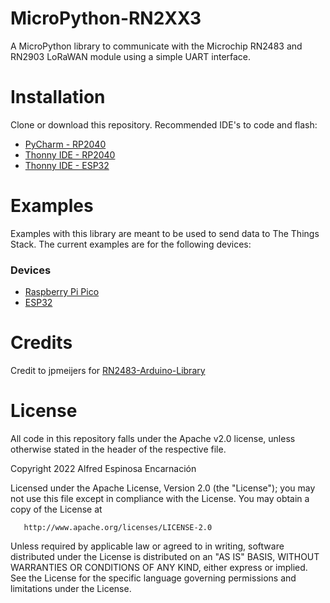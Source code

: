 # MicroPython-RN2XX3
A MicroPython library to communicate with the Microchip RN2483 and RN2903 LoRaWAN module using a simple UART interface.
# Installation
Clone or download this repository. Recommended IDE's to code and flash:
- [PyCharm - RP2040](https://blog.jetbrains.com/pycharm/2018/01/micropython-plugin-for-pycharm/)
- [Thonny IDE - RP2040](https://datasheets.raspberrypi.com/pico/raspberry-pi-pico-python-sdk.pdf#%5B%7B%22num%22%3A30%2C%22gen%22%3A0%7D%2C%7B%22name%22%3A%22XYZ%22%7D%2C115%2C841.89%2Cnull%5D)
- [Thonny IDE - ESP32](https://circuitdigest.com/microcontroller-projects/how-to-program-esp32-in-micropython-using-thonny-ide)
# Examples
Examples with this library are meant to be used to send data to The Things Stack.
The current examples are for the following devices:
### Devices
- [Raspberry Pi Pico](Examples/Raspberry%20Pi%20Pico%20-%20Basic)
- [ESP32](Examples/ESP32%20-%20Basic) 

# Credits
Credit to jpmeijers for [RN2483-Arduino-Library](https://github.com/jpmeijers/RN2483-Arduino-Library)
# License
All code in this repository falls under the Apache v2.0 license, unless otherwise stated in the header of the respective file.

   Copyright 2022 Alfred Espinosa Encarnación

   Licensed under the Apache License, Version 2.0 (the "License");
   you may not use this file except in compliance with the License.
   You may obtain a copy of the License at

       http://www.apache.org/licenses/LICENSE-2.0

   Unless required by applicable law or agreed to in writing, software
   distributed under the License is distributed on an "AS IS" BASIS,
   WITHOUT WARRANTIES OR CONDITIONS OF ANY KIND, either express or implied.
   See the License for the specific language governing permissions and
   limitations under the License.